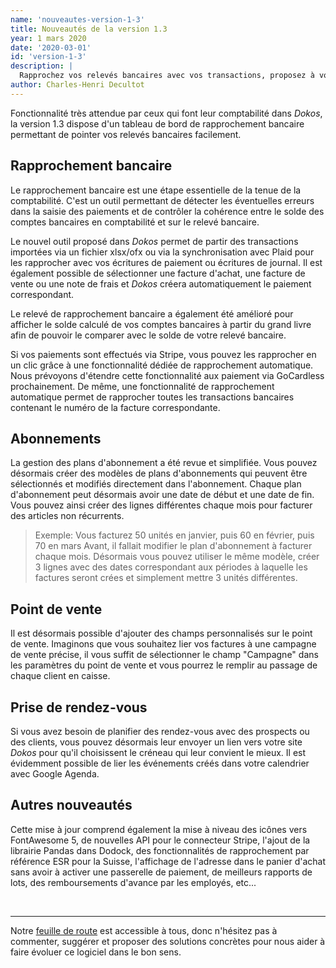```yaml
---
name: 'nouveautes-version-1-3'
title: Nouveautés de la version 1.3
year: 1 mars 2020
date: '2020-03-01'
id: 'version-1-3'
description: |
  Rapprochez vos relevés bancaires avec vos transactions, proposez à vos prospects/clients de prendre rendez-vous en ligne et ajoutez des champs personnalisés dans le point de vente parmi les nouveautés de cette version 1.3
author: Charles-Henri Decultot
---
```


Fonctionnalité très attendue par ceux qui font leur comptabilité dans _Dokos_, la version 1.3 dispose d'un tableau de bord de rapprochement bancaire permettant de pointer vos relevés bancaires facilement.


## Rapprochement bancaire

Le rapprochement bancaire est une étape essentielle de la tenue de la comptabilité.
C'est un outil permettant de détecter les éventuelles erreurs dans la saisie des paiements et de contrôler la cohérence entre le solde des comptes bancaires en comptabilité et sur le relevé bancaire.

Le nouvel outil proposé dans _Dokos_ permet de partir des transactions importées via un fichier xlsx/ofx ou via la synchronisation avec Plaid pour les rapprocher avec vos écritures de paiement ou écritures de journal.
Il est également possible de sélectionner une facture d'achat, une facture de vente ou une note de frais et _Dokos_ créera automatiquement le paiement correspondant.

Le relevé de rapprochement bancaire a également été amélioré pour afficher le solde calculé de vos comptes bancaires à partir du grand livre afin de pouvoir le comparer avec le solde de votre relevé bancaire.

Si vos paiements sont effectués via Stripe, vous pouvez les rapprocher en un clic grâce à une fonctionnalité dédiée de rapprochement automatique. Nous prévoyons d'étendre cette fonctionnalité aux paiement via GoCardless prochainement.
De même, une fonctionnalité de rapprochement automatique permet de rapprocher toutes les transactions bancaires contenant le numéro de la facture correspondante.


## Abonnements

La gestion des plans d'abonnement a été revue et simplifiée.
Vous pouvez désormais créer des modèles de plans d'abonnements qui peuvent être sélectionnés et modifiés directement dans l'abonnement.
Chaque plan d'abonnement peut désormais avoir une date de début et une date de fin.
Vous pouvez ainsi créer des lignes différentes chaque mois pour facturer des articles non récurrents.

>Exemple: Vous facturez 50 unités en janvier, puis 60 en février, puis 70 en mars
>Avant, il fallait modifier le plan d'abonnement à facturer chaque mois.
>Désormais vous pouvez utiliser le même modèle, créer 3 lignes avec des dates correspondant aux périodes à laquelle les factures seront crées et simplement mettre 3 unités différentes.


## Point de vente

Il est désormais possible d'ajouter des champs personnalisés sur le point de vente.
Imaginons que vous souhaitez lier vos factures à une campagne de vente précise, il vous suffit de sélectionner le champ "Campagne" dans les paramètres du point de vente et vous pourrez le remplir au passage de chaque client en caisse.

## Prise de rendez-vous

Si vous avez besoin de planifier des rendez-vous avec des prospects ou des clients, vous pouvez désormais leur envoyer un lien vers votre site _Dokos_ pour qu'il choisissent le créneau qui leur convient le mieux.
Il est évidemment possible de lier les événements créés dans votre calendrier avec Google Agenda.

## Autres nouveautés

Cette mise à jour comprend également la mise à niveau des icônes vers FontAwesome 5, de nouvelles API pour le connecteur Stripe, l'ajout de la librairie Pandas dans Dodock, des fonctionnalités de rapprochement par référence ESR pour la Suisse, l'affichage de l'adresse dans le panier d'achat sans avoir à activer une passerelle de paiement, de meilleurs rapports de lots, des remboursements d'avance par les employés, etc...

<br>  

---  
  
Notre [feuille de route](https://gitlab.com/dokos/dokos/-/boards/966503) est accessible à tous, donc n'hésitez pas à commenter, suggérer et proposer des solutions concrètes pour nous aider à faire évoluer ce logiciel dans le bon sens.

